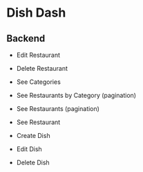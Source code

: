 # Dish Dash

## Backend

- Edit Restaurant
- Delete Restaurant

- See Categories
- See Restaurants by Category (pagination)
- See Restaurants (pagination)
- See Restaurant

- Create Dish
- Edit Dish
- Delete Dish
